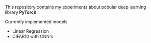 This repository contains my experiments about popular deep learning library **PyTorch**.

Currently implemented models 
* Linear Regression
* CIFAR10 with CNN's
